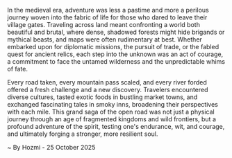 
In the medieval era, adventure was less a pastime and more a perilous journey woven into the fabric of life for those who dared to leave their village gates. Traveling across land meant confronting a world both beautiful and brutal, where dense, shadowed forests might hide brigands or mythical beasts, and maps were often rudimentary at best. Whether embarked upon for diplomatic missions, the pursuit of trade, or the fabled quest for ancient relics, each step into the unknown was an act of courage, a commitment to face the untamed wilderness and the unpredictable whims of fate.

Every road taken, every mountain pass scaled, and every river forded offered a fresh challenge and a new discovery. Travelers encountered diverse cultures, tasted exotic foods in bustling market towns, and exchanged fascinating tales in smoky inns, broadening their perspectives with each mile. This grand saga of the open road was not just a physical journey through an age of fragmented kingdoms and wild frontiers, but a profound adventure of the spirit, testing one's endurance, wit, and courage, and ultimately forging a stronger, more resilient soul.

~ By Hozmi - 25 October 2025

